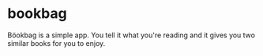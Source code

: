 # bookbag
Böokbag is a simple app. You tell it what you're reading and it gives you two similar books for you to enjoy.
